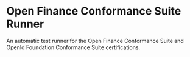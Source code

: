 # Open Finance Conformance Suite Runner

An automatic test runner for the Open Finance Conformance Suite and OpenId Foundation Conformance Suite certifications.
